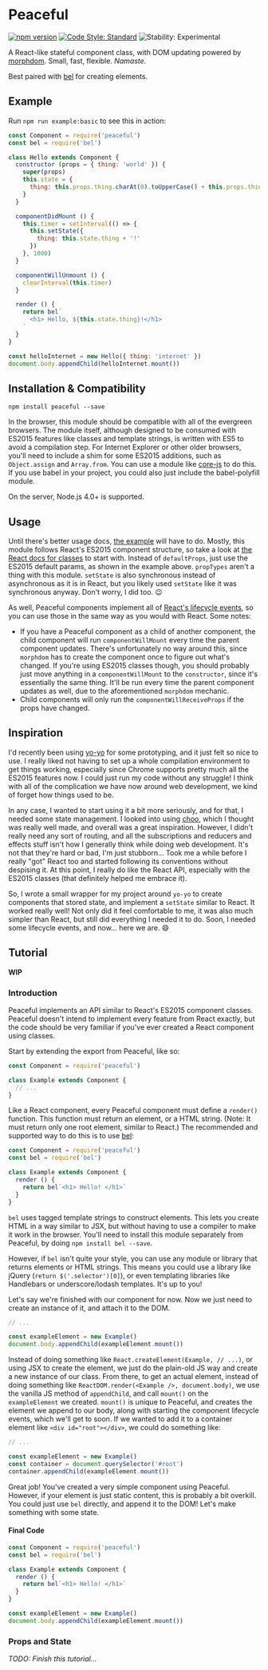 # Peaceful

[![npm version](https://img.shields.io/npm/v/peaceful.svg?maxAge=2592000)](https://www.npmjs.com/package/peaceful)
[![Code Style: Standard](https://img.shields.io/badge/code%20style-standard-brightgreen.svg)](http://standardjs.com/)
![Stability: Experimental](https://img.shields.io/badge/stability-experimental-orange.svg)

A React-like stateful component class, with DOM updating powered by [morphdom](https://github.com/patrick-steele-idem/morphdom). Small, fast, flexible. *Namaste.*

Best paired with [bel](https://github.com/shama/bel) for creating elements.

## Example

Run `npm run example:basic` to see this in action:
```js
const Component = require('peaceful')
const bel = require('bel')

class Hello extends Component {
  constructor (props = { thing: 'world' }) {
    super(props)
    this.state = {
      thing: this.props.thing.charAt(0).toUpperCase() + this.props.thing.slice(1)
    }
  }

  componentDidMount () {
    this.timer = setInterval(() => {
      this.setState({
        thing: this.state.thing + '!'
      })
    }, 1000)
  }

  componentWillUnmount () {
    clearInterval(this.timer)
  }

  render () {
    return bel`
      <h1> Hello, ${this.state.thing}!</h1>
    `
  }
}

const helloInternet = new Hello({ thing: 'internet' })
document.body.appendChild(helloInternet.mount())
```

## Installation & Compatibility

```
npm install peaceful --save
```

In the browser, this module should be compatible with all of the evergreen browsers. The module itself, although designed to be consumed with ES2015 features like classes and template strings, is written with ES5 to avoid a compilation step. For Internet Explorer or other older browsers, you'll need to include a shim for some ES2015 additions, such as `Object.assign` and `Array.from`. You can use a module like [core-js](https://github.com/zloirock/core-js) to do this. If you use babel in your project, you could also just include the babel-polyfill module.

On the server, Node.js 4.0+ is supported.

## Usage

Until there's better usage docs, [the example](#example) will have to do. Mostly, this module follows React's ES2015 component structure, so take a look at [the React docs for classes](https://facebook.github.io/react/docs/reusable-components.html#es6-classes) to start with. Instead of `defaultProps`, just use the ES2015 default params, as shown in the example above. `propTypes` aren't a thing with this module. `setState` is also synchronous instead of asynchronous as it is in React, but you likely used `setState` like it was synchronous anyway. Don't worry, I did too. :wink:

As well, Peaceful components implement all of [React's lifecycle events](https://facebook.github.io/react/docs/component-specs.html#lifecycle-methods), so you can use those in the same way as you would with React. Some notes:

* If you have a Peaceful component as a child of another component, the child component will run `componentWillMount` every time the parent component updates. There's unfortunately no way around this, since `morphdom` has to create the component once to figure out what's changed. If you're using ES2015 classes though, you should probably just move anything in a `componentWillMount` to the `constructor`, since it's essentially the same thing. It'll be run every time the parent component updates as well, due to the aforementioned `morphdom` mechanic.
* Child components will only run the `componentWillReceiveProps` if the props have changed.

## Inspiration

I'd recently been using [yo-yo](https://github.com/maxogden/yo-yo) for some prototyping, and it just felt so nice to use. I really liked not having to set up a whole compilation environment to get things working, especially since Chrome supports pretty much all the ES2015 features now. I could just run my code without any struggle! I think with all of the complication we have now around web development, we kind of forget how things used to be.

In any case, I wanted to start using it a bit more seriously, and for that, I needed some state management. I looked into using [choo](https://github.com/yoshuawuyts/choo), which I thought was really well made, and overall was a great inspiration. However, I didn't really need any sort of routing, and all the subscriptions and reducers and effects stuff isn't how I generally think while doing web development. It's not that they're hard or bad, I'm just stubborn... Took me a while before I really "got" React too and started following its conventions without despising it. At this point, I really do like the React API, especially with the ES2015 classes (that definitely helped me embrace it).

So, I wrote a small wrapper for my project around `yo-yo` to create components that stored state, and implement a `setState` similar to React. It worked really well! Not only did it feel comfortable to me, it was also much simpler than React, but still did everything I needed it to do. Soon, I needed some lifecycle events, and now... here we are. :smile:

## Tutorial

**WIP**

### Introduction

Peaceful implements an API similar to React's ES2015 component classes. Peaceful doesn't intend to implement every feature from React exactly, but the code should be very familiar if you've ever created a React component using classes.

Start by extending the export from Peaceful, like so:

```js
const Component = require('peaceful')

class Example extends Component {
  // ...
}
```

Like a React component, every Peaceful component must define a `render()` function. This function must return an element, or a HTML string. (Note: It must return only one root element, similar to React.) The recommended and supported way to do this is to use [bel](https://github.com/shama/bel):

```js
const Component = require('peaceful')
const bel = require('bel')

class Example extends Component {
  render () {
    return bel`<h1> Hello! </h1>`
  }
}
```

`bel` uses tagged template strings to construct elements. This lets you create HTML in a way similar to JSX, but without having to use a compiler to make it work in the browser. You'll need to install this module separately from Peaceful, by doing `npm install bel --save`.

However, if `bel` isn't quite your style, you can use any module or library that returns elements or HTML strings. This means you could use a library like jQuery (`return $('.selector')[0]`), or even templating libraries like Handlebars or underscore/lodash templates. It's up to you!

Let's say we're finished with our component for now. Now we just need to create an instance of it, and attach it to the DOM.

```js
// ...

const exampleElement = new Example()
document.body.appendChild(exampleElement.mount())
```

Instead of doing something like `React.createElement(Example, // ...)`, or using JSX to create the element, we just do the plain-old JS way and create a new instance of our class. From there, to get an actual element, instead of doing something like `ReactDOM.render(<Example />, document.body)`, we use the vanilla JS method of `appendChild`, and call `mount()` on the `exampleElement` we created. `mount()` is unique to Peaceful, and creates the element we append to our body, along with starting the component lifecycle events, which we'll get to soon. If we wanted to add it to a container element like `<div id="root"></div>`, we could do something like:

```js
// ...

const exampleElement = new Example()
const container = document.querySelector('#root')
container.appendChild(exampleElement.mount())
```

Great job! You've created a very simple component using Peaceful. However, if your element is just static content, this is probably a bit overkill. You could just use `bel` directly, and append it to the DOM! Let's make something with some state.

#### Final Code

```js
const Component = require('peaceful')
const bel = require('bel')

class Example extends Component {
  render () {
    return bel`<h1> Hello! </h1>`
  }
}

const exampleElement = new Example()
document.body.appendChild(exampleElement.mount())
```

### Props and State

*TODO: Finish this tutorial...*
